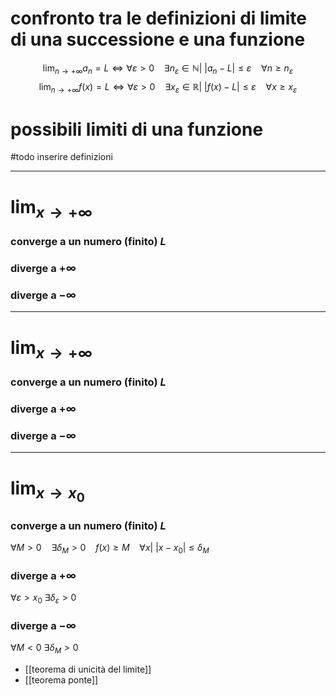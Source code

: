 # confronto tra le definizioni di limite di una successione e una funzione
$$\lim_{n\rightarrow +\infty}{a_{n}=L}\iff \forall\varepsilon > 0\ \ \ \ \exists n_{\varepsilon}\in\mathbb{N}|\ |a_{n}-L|\leq \varepsilon\ \ \ \ \forall n \geq n_{\varepsilon}$$
$$\lim_{n\rightarrow +\infty}{f(x)}=L \iff \forall\varepsilon > 0\ \ \ \ \exists x_{\varepsilon}\in\mathbb{R}|\ |f(x)-L|\leq \varepsilon\ \ \ \ \forall x \geq x_{\varepsilon}$$
# possibili limiti di una funzione
#todo inserire definizioni

---
# $\lim_{x\rightarrow +\infty}$
### converge a un numero (finito) $L$

### diverge a $+\infty$

### diverge a $-\infty$

---
# $\lim_{x\rightarrow +\infty}$
### converge a un numero (finito) $L$

### diverge a $+\infty$

### diverge a $-\infty$

---

# $\lim_{x\rightarrow x_{0}}$
### converge a un numero (finito) $L$
$\forall M>0\ \ \ \ \exists\delta_{M}>0\ \ \ \ f(x)\geq M\ \ \ \ \forall x |\ |x-x_{0}|\leq\delta_{M}$
### diverge a $+\infty$
$\forall\varepsilon > x_{0}\ \exists\delta_{\varepsilon}>0$
### diverge a $-\infty$
$\forall M<0\ \exists\delta_{M}>0$

- [[teorema di unicità del limite]]
- [[teorema ponte]]